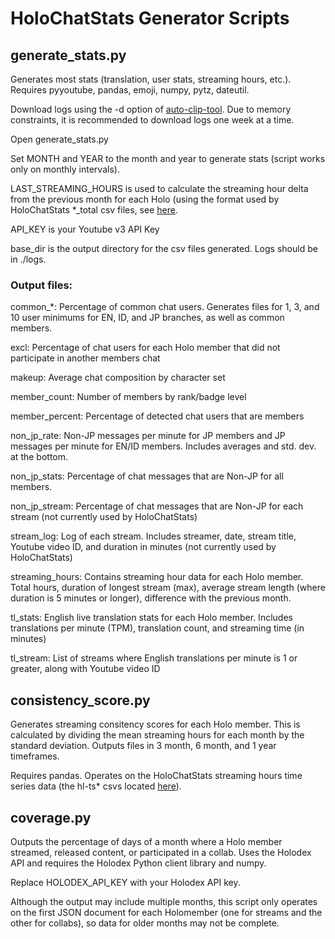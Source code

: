 # HoloChatStats Generator Scripts

## generate_stats.py

Generates most stats (translation, user stats, streaming hours, etc.). Requires pyyoutube, pandas, emoji, numpy, pytz, dateutil.

Download logs using the -d option of [auto-clip-tool](https://github.com/mipacd/auto-clip-tool). Due to memory constraints, it is recommended to download logs one week at a time.

Open generate_stats.py

Set MONTH and YEAR to the month and year to generate stats (script works only on monthly intervals).

LAST_STREAMING_HOURS is used to calculate the streaming hour delta from the previous month for each Holo (using the format used by HoloChatStats *_total csv files, see [here](https://github.com/mipacd/chat-stats/tree/master/csv/time).

API_KEY is your Youtube v3 API Key

base_dir is the output directory for the csv files generated. Logs should be in ./logs.

### Output files:

common_*: Percentage of common chat users. Generates files for 1, 3, and 10 user minimums for EN, ID, and JP branches, as well as common members.

excl: Percentage of chat users for each Holo member that did not participate in another members chat

makeup: Average chat composition by character set

member_count: Number of members by rank/badge level

member_percent: Percentage of detected chat users that are members

non_jp_rate: Non-JP messages per minute for JP members and JP messages per minute for EN/ID members. Includes averages and std. dev. at the bottom.

non_jp_stats: Percentage of chat messages that are Non-JP for all members.

non_jp_stream: Percentage of chat messages that are Non-JP for each stream (not currently used by HoloChatStats)

stream_log: Log of each stream. Includes streamer, date, stream title, Youtube video ID, and duration in minutes (not currently used by HoloChatStats)

streaming_hours: Contains streaming hour data for each Holo member. Total hours, duration of longest stream (max), average stream length (where duration is 5 minutes or longer), difference with the previous month.

tl_stats: English live translation stats for each Holo member. Includes translations per minute (TPM), translation count, and streaming time (in minutes)

tl_stream: List of streams where English translations per minute is 1 or greater, along with Youtube video ID

## consistency_score.py
Generates streaming consitency scores for each Holo member. This is calculated by dividing the mean streaming hours for each month by the standard deviation. Outputs files in 3 month, 6 month, and 1 year timeframes.

Requires pandas. Operates on the HoloChatStats streaming hours time series data (the hl-ts* csvs located [here](https://github.com/mipacd/chat-stats/tree/master/csv/time)).

## coverage.py
Outputs the percentage of days of a month where a Holo member streamed, released content, or participated in a collab. Uses the Holodex API and requires the Holodex Python client library and numpy.

Replace HOLODEX_API_KEY with your Holodex API key.

Although the output may include multiple months, this script only operates on the first JSON document for each Holomember (one for streams and the other for collabs), so data for older months may not be complete.





